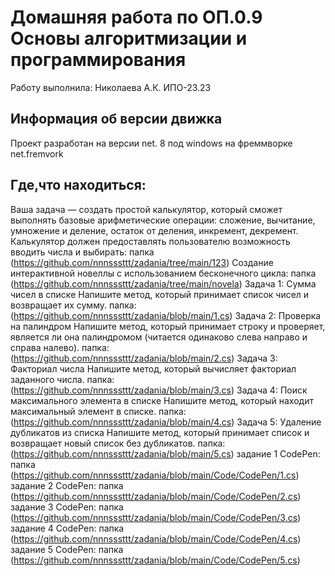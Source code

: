 # Домашняя работа по ОП.0.9 Основы алгоритмизации и программирования
Работу выполнила: Николаева А.К. ИПО-23.23
## Информация об версии движка
Проект разработан на версии net. 8 под windows на фреммворке net.fremvork
## Где,что находиться:
Ваша задача — создать простой калькулятор, который сможет выполнять базовые арифметические операции: сложение, вычитание, умножение и деление, остаток от деления, инкремент, декремент. Калькулятор должен предоставлять пользователю возможность вводить числа и выбирать: папка (https://github.com/nnnsssttt/zadania/tree/main/123)
Создание интерактивной новеллы с использованием бесконечного цикла: папка (https://github.com/nnnsssttt/zadania/tree/main/novela)
Задача 1: Сумма чисел в списке
Напишите метод, который принимает список чисел и возвращает их сумму. папка: (https://github.com/nnnsssttt/zadania/blob/main/1.cs)
Задача 2: Проверка на палиндром
Напишите метод, который принимает строку и проверяет, является ли она палиндромом (читается одинаково слева направо и справа налево). папка: (https://github.com/nnnsssttt/zadania/blob/main/2.cs)
Задача 3: Факториал числа
Напишите метод, который вычисляет факториал заданного числа. папка: (https://github.com/nnnsssttt/zadania/blob/main/3.cs)
Задача 4: Поиск максимального элемента в списке
Напишите метод, который находит максимальный элемент в списке. папка: (https://github.com/nnnsssttt/zadania/blob/main/4.cs)
Задача 5: Удаление дубликатов из списка
Напишите метод, который принимает список и возвращает новый список без дубликатов. папка: (https://github.com/nnnsssttt/zadania/blob/main/5.cs)
задание 1 CodePen: папка (https://github.com/nnnsssttt/zadania/blob/main/Code/CodePen/1.cs)
задание 2 CodePen: папка (https://github.com/nnnsssttt/zadania/blob/main/Code/CodePen/2.cs)
задание 3 CodePen: папка (https://github.com/nnnsssttt/zadania/blob/main/Code/CodePen/3.cs)
задание 4 CodePen: папка (https://github.com/nnnsssttt/zadania/blob/main/Code/CodePen/4.cs)
задание 5 CodePen: папка (https://github.com/nnnsssttt/zadania/blob/main/Code/CodePen/5.cs)
